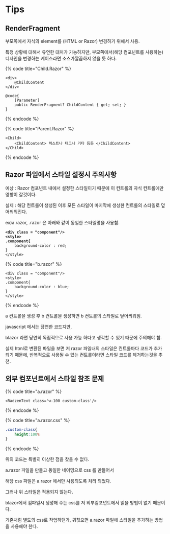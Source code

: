 # Tips

## RenderFragment

부모쪽에서 자식의 element를 (HTML or Razor)  변경하기 위해서 사용.

특정 상황에 대해서 유연한 대처가 가능하지만, 부모쪽에서(해당 컴포넌트를 사용하는)  디자인을 변경하는 케이스라면 소스가깔끔하지 않을 듯 하다.&#x20;

{% code title="Child.Razor" %}
```cshtml
<div>
    @ChildContent
</div>

@code{
    [Parameter]
    public RenderFragment? ChildContent { get; set; }
}
```
{% endcode %}

{% code title="Parent.Razor" %}
```cshtml
<Child>
    <ChildContent> 텍스트나 태그나 기타 등등 </ChildContent>
</Child>
```
{% endcode %}



## Razor 파일에서 스타일 설정시 주의사항

예상 : Razor 컴포넌트 내에서 설정한 스타일이기 때문에 이 컨트롤의 자식 컨트롤에만 영향이 갈것이다.

실제 : 해당 컨트롤이 생성된 이후 모든 스타일이 마지막에 생성한 컨트롤의 스타일로 덮어씌워진다.

ex)a.razor, .razor 은 아래와   같이 동일한 스타일명을 사용함.

<pre data-title="a.razor"><code><strong>&#x3C;div class = "component"/>
</strong><strong>&#x3C;style>
</strong><strong>.component{
</strong>    background-color : red;
}
&#x3C;/style>
</code></pre>

{% code title="b.razor" %}
```
<div class = "component"/>
<style>
.component{
    background-color : blue;
}
</style>
```
{% endcode %}

a 컨트롤을 생성 후 b 컨트롤을 생성하면 b 컨트롤의 스타일로 덮어씌워짐.

javascript 에서는 당연한 코드지만,

blazor 라면 당연히 독립적으로 사용  가능 하다고 생각할 수 있기 때문에 주의해야 함.



실제 html로 변환된 파일을 보면 저 razor 파일내의 스타일은 컨트롤마다 코드가 추가 되기 때문에, 반복적으로 사용될 수 있는 컨트롤이라면 스타일 코드를 제거하는것을 추천.



## 외부 컴포넌트에서 스타일 참조 문제

{% code title="a.razor" %}
```cshtml
<RadzenText class='w-100 custom-class'/>
```
{% endcode %}

{% code title="a.razor.css" %}
```css
.custom-class{
    height:100%
}
```
{% endcode %}

위의 코드는 특별히 이상한 점을 찾을 수 없다.&#x20;

a.razor 파일을 만들고 동일한 네이밍으로 css 를 만들어서&#x20;

해당 css 파일은 a.razor 에서만 사용되도록 처리 되었다.&#x20;



그러나 위 스타일은 적용되지 않는다.&#x20;

blazor에서 컴파일시 생성해 주는 css를 저 외부컴포넌트에서 읽을 방법이 없기 때문이다.&#x20;

기존처럼 별도의 css로 작업하던가, 귀찮으면 a.razor 파일에 스타일을 추가하는 방법을 사용해야 한다.&#x20;
